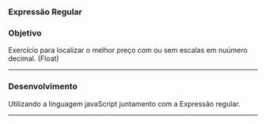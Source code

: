 ### Expressão Regular

### Objetivo 
 
Exercício para localizar o melhor preço com ou sem escalas em nuúmero decimal. (Float) 

---------------------------------------------------------------------------------------

### Desenvolvimento 

Utilizando a linguagem javaScript juntamento com a Expressão regular. 

---------------------------------------------------------------------------------------
